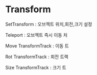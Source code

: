 # Transform

SetTransform : 오브젝트 위치,회전,크기 설정

Teleport : 오브젝트 즉시 이동 처

Move TransformTrack : 이동 트

Rot TransformTrack : 회전 트랙

Size TransformTrack : 크기 트

